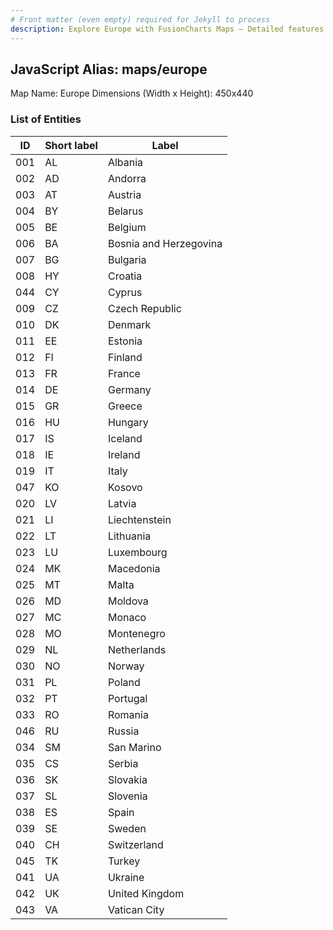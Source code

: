 ```yaml
---
# Front matter (even empty) required for Jekyll to process
description: Explore Europe with FusionCharts Maps – Detailed features for seamless integration. Try now & enhance your data visualization today! 
---
```


## JavaScript Alias: maps/europe

Map Name: Europe
Dimensions (Width x Height): 450x440





### List of Entities

ID | Short label | Label
---|---|---|
001|AL|Albania
002|AD|Andorra
003|AT|Austria
004|BY|Belarus
005|BE|Belgium
006|BA|Bosnia and Herzegovina
007|BG|Bulgaria
008|HY|Croatia
044|CY|Cyprus
009|CZ|Czech Republic
010|DK|Denmark
011|EE|Estonia
012|FI|Finland
013|FR|France
014|DE|Germany
015|GR|Greece
016|HU|Hungary
017|IS|Iceland
018|IE|Ireland
019|IT|Italy
047|KO|Kosovo
020|LV|Latvia
021|LI|Liechtenstein
022|LT|Lithuania
023|LU|Luxembourg
024|MK|Macedonia
025|MT|Malta
026|MD|Moldova
027|MC|Monaco
028|MO|Montenegro
029|NL|Netherlands
030|NO|Norway
031|PL|Poland
032|PT|Portugal
033|RO|Romania
046|RU|Russia
034|SM|San Marino
035|CS|Serbia
036|SK|Slovakia
037|SL|Slovenia
038|ES|Spain
039|SE|Sweden
040|CH|Switzerland
045|TK|Turkey
041|UA|Ukraine
042|UK|United Kingdom
043|VA|Vatican City


